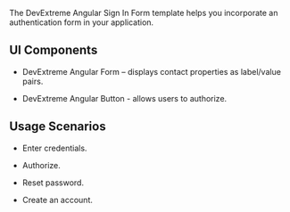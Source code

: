 The DevExtreme Angular Sign In Form template helps you incorporate an authentication form in your application.

## UI Components  

- DevExtreme Angular Form – displays contact properties as label/value pairs.

- DevExtreme Angular Button - allows users to authorize.

## Usage Scenarios 

- Enter credentials.

- Authorize.

- Reset password.

- Create an account.